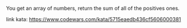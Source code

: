 You get an array of numbers, return the sum of all of the positives ones.

link kata: https://www.codewars.com/kata/5715eaedb436cf5606000381
